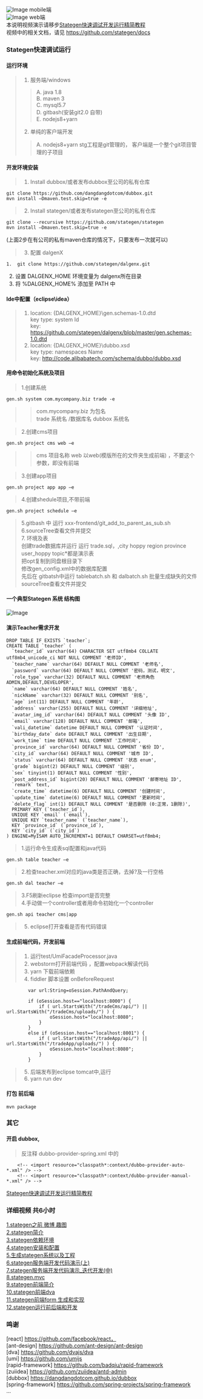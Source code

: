 ![Image](https://github.com/stategen/docs/blob/master/stategenAppSnapshort.png)
mobile端  
![Image](https://github.com/stategen/docs/blob/master/stategenWebSnapShort1.png)
web端  
本说明视频演示请移步[Stategen快速调试开发运行精简教程](https://v.youku.com/v_show/id_XNDIxMzM4ODQzMg==.html?spm=a2h3j.8428770.3416059.1)  
视频中的相关文档，请见 https://github.com/stategen/docs  
### Stategen快速调试运行

#### 运行环境
>1.	服务端/windows
>>A.	java 1.8  
B.	maven 3  
C.	mysql5.7  
D.	gitbash(安装git2.0 自带)  
E.	nodejs8+yarn  
>2.	单纯的客户端开发  
>>A.	nodejs8+yarn
  stg工程是git管理的， 客户端是一个整个git项目管理的子项目

#### 开发环境安装
>1.	Install dubbox/或者发布dubbox至公司的私有仓库  
```
git clone https://github.com/dangdangdotcom/dubbox.git
mvn install –Dmaven.test.skip=true -e
```
>2.	Install stategen/或者发布stategen至公司的私有仓库
```
git clone --recursive https://github.com/stategen/stategen
mvn install –Dmaven.test.skip=true -e
```
(上面2步在有公司的私有maven仓库的情况下，只要发布一次就可以)
>3. 配置 dalgenX
```
1.	git clone https://github.com/stategen/dalgenx.git
```
2.	设置 DALGENX_HOME 环境变量为 dalgenx所在目录  
3.	将 %DALGENX_HOME% 添加至 PATH 中  
#### Ide中配置（eclipse\idea）
>1.	location: {DALGENX_HOME}\gen.schemas-1.0.dtd  
key type: system Id  
key: https://github.com/stategen/dalgenx/blob/master/gen.schemas-1.0.dtd
>2.	location: {DALGENX_HOME}\dubbo.xsd    
key type: namespaces Name   
key: http://code.alibabatech.com/schema/dubbo/dubbo.xsd  


#### 用命令初始化系统及项目
>1.创建系统
```
gen.sh system com.mycompany.biz trade -e  
```
>>com.mycompany.biz 为包名   
>>trade 系统名 /数据库名 dubbox 系统名    

>2.创建cms项目	
```
gen.sh project cms web –e  
```
>>cms 项目名称
>>web 以web(模版所在的文件夹生成前端) ，不要这个参数，即没有前端
	
>3.创建app项目	
```
gen.sh project app app –e  
```
>4.创建shedule项目,不带前端	
```
gen.sh project schedule –e  
```

>5.gitbash 中 运行  xxx-frontend/git_add_to_parent_as_sub.sh   
>6.sourceTree查看文件并提交  
>7.	环境及表  
	创建trade数据库并运行 运行 trade.sql，,city hoppy region province user_hoppy topic*都是演示表  
	把opt复制到同盘根目录下  
	修改gen_config.xml中的数据库配置  
	先后在 gitbatsh中运行 tablebatch.sh 和 dalbatch.sh 批量生成缺失的文件  
	sourceTree查看文件并提交  

#### 一个典型Stategen 系统 结构图
![Image](https://github.com/stategen/docs/blob/master/stg-fm-bbr.png) 


#### 演示Teacher需求开发
```
DROP TABLE IF EXISTS `teacher`;
CREATE TABLE `teacher` (
  `teacher_id` varchar(64) CHARACTER SET utf8mb4 COLLATE utf8mb4_unicode_ci NOT NULL COMMENT '老师ID',
  `teacher_name` varchar(64) DEFAULT NULL COMMENT '老师名',
  `password` varchar(64) DEFAULT NULL COMMENT '密码，测试，明文',
  `role_type` varchar(32) DEFAULT NULL COMMENT '老师角色 ADMIN,DEFAULT,DEVELOPER',
  `name` varchar(64) DEFAULT NULL COMMENT '姓名',
  `nickName` varchar(32) DEFAULT NULL COMMENT '别名',
  `age` int(11) DEFAULT NULL COMMENT '年龄',
  `address` varchar(255) DEFAULT NULL COMMENT '详细地址',
  `avatar_img_id` varchar(64) DEFAULT NULL COMMENT '头像 ID',
  `email` varchar(128) DEFAULT NULL COMMENT '邮箱',
  `vali_datetime` datetime DEFAULT NULL COMMENT '认证时间',
  `birthday_date` date DEFAULT NULL COMMENT '出生日期',
  `work_time` time DEFAULT NULL COMMENT '工作时间',
  `province_id` varchar(64) DEFAULT NULL COMMENT '省份 ID',
  `city_id` varchar(64) DEFAULT NULL COMMENT '城市 ID',
  `status` varchar(64) DEFAULT NULL COMMENT '状态 enum',
  `grade` bigint(2) DEFAULT NULL COMMENT '级别',
  `sex` tinyint(1) DEFAULT NULL COMMENT '性别',
  `post_address_id` bigint(20) DEFAULT NULL COMMENT '邮寄地址 ID',
  `remark` text,
  `create_time` datetime(6) DEFAULT NULL COMMENT '创建时间',
  `update_time` datetime(6) DEFAULT NULL COMMENT '更新时间',
  `delete_flag` int(1) DEFAULT NULL COMMENT '是否删除 (0:正常，1删除)',
  PRIMARY KEY (`teacher_id`),
  UNIQUE KEY `email` (`email`),
  UNIQUE KEY `teacher_name` (`teacher_name`),
  KEY `province_id` (`province_id`),
  KEY `city_id` (`city_id`)
) ENGINE=MyISAM AUTO_INCREMENT=1 DEFAULT CHARSET=utf8mb4;

```
>1.运行命令生成表sql配置和java代码
```
gen.sh table teacher –e
```
>2.检查teacher.xml对应的java类是否正确，去掉?及一行空格
```
gen.sh dal teacher –e
```
>3.F5刷新eclipse 检查import是否完整  
>4.手动做一个controller或者用命令初始化一个controller
```
gen.sh api teacher cms|app
```
>5.	eclipse打开查看是否有代码错误


#### 生成前端代码，开发前端
>1.	运行test/UmiFacadeProcessor.java   
>2.	webstorm打开前端代码 ，配置webpack解读代码  
>3.	yarn 下载前端依赖  
>4.	fiddler 脚本设置 onBeforeRequest  
```
        var url:String=oSession.PathAndQuery;
  
        if (oSession.host=="localhost:8000") {         
            if ( url.StartsWith("/tradeCms/api/") || url.StartsWith("/tradeCms/uploads/") ) {
                oSession.host="localhost:8080";
            }            
        } 
        else if (oSession.host=="localhost:8001") {
            if ( url.StartsWith("/tradeApp/api/") || url.StartsWith("/tradeApp/uploads/") ) {
                oSession.host="localhost:8080";
            }            
        }
```        

>5.	后端发布到eclipse tomcat中,运行  
>6.	yarn run dev  


#### 打包 前后端
```
mvn package 
```

### 其它
#### 开启 dubbox, 
>反注释 dubbo-provider-spring.xml 中的
```
    <!-- <import resource="classpath*:context/dubbo-provider-auto-*.xml" /> -->
    <!-- <import resource="classpath*:context/dubbo-provider-manual-*.xml" /> -->
```    

[Stategen快速调试开发运行精简教程](https://v.youku.com/v_show/id_XNDIxMzM4ODQzMg==.html?spm=a2h3j.8428770.3416059.1)  
### 详细视频 共6小时
[1.stategen之前 微博 趣图](https://v.youku.com/v_show/id_XNDIwODcxNzk2OA==.html?spm=a2h3j.8428770.3416059.1)          
[2.stategen简介](https://v.youku.com/v_show/id_XNDIwOTk1MjE0MA==.html?spm=a2h3j.8428770.3416059.1)          
[3.stategen依赖环境](https://v.youku.com/v_show/id_XNDIwOTk1Mzc2OA==.html?spm=a2h3j.8428770.3416059.1)          
[4.stategen安装和配置](https://v.youku.com/v_show/id_XNDIwOTc4MTU1Mg==.html?spm=a2h3j.8428770.3416059.1)          
[5.生成stategen系统以及工程](https://v.youku.com/v_show/id_XNDIwOTg5MjQ0MA==.html?spm=a2h3j.8428770.3416059.1)          
[6.stategen服务端开发代码演示(上)](https://v.youku.com/v_show/id_XNDIwOTg5MjM3Mg==.html?spm=a2h3j.8428770.3416059.1)          
[7.stategen服务端开发代码演示_迭代开发(中)](https://v.youku.com/v_show/id_XNDIwOTg5MjM5Ng==.html?spm=a2h3j.8428770.3416059.1)          
[8.stategen.mvc](https://v.youku.com/v_show/id_XNDIwOTkxNDg1Mg==.html?spm=a2h3j.8428770.3416059.1)          
[9.stategen前端简介](https://v.youku.com/v_show/id_XNDIwOTkxNDgyOA==.html?spm=a2h3j.8428770.3416059.1)          
[10.stategen前端dva](https://v.youku.com/v_show/id_XNDIwOTkxNDg2MA==.html?spm=a2h3j.8428770.3416059.1)          
[11.stategen前端form 生成和实现](https://v.youku.com/v_show/id_XNDIwOTkxNDgzNg==.html?spm=a2h3j.8428770.3416059.1)          
[12.stategen运行前后端和开发](https://v.youku.com/v_show/id_XNDIwOTk1Mzc4NA==.html?spm=a2h3j.8428770.3416059.1)          
### 鸣谢
   [react] https://github.com/facebook/react，   
   [ant-design] https://github.com/ant-design/ant-design   
   [dva] https://github.com/dvajs/dva   
   [umi] https://github.com/umijs   
   [rapid-framework] https://github.com/badqiu/rapid-framework    
   [zuiidea] https://github.com/zuiidea/antd-admin   
   [dubbox] https://dangdangdotcom.github.io/dubbox   
   [spring-framework] https://github.com/spring-projects/spring-framework   
   ...
